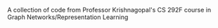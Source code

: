 A collection of code from Professor Krishnagopal's CS 292F course in Graph Networks/Representation Learning
